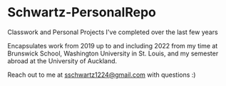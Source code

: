 # Schwartz-PersonalRepo
Classwork and Personal Projects I've completed over the last few years

Encapsulates work from 2019 up to and including 2022 from my time at Brunswick School, Washington University in St. Louis, and my semester abroad at the University of Auckland.

Reach out to me at sschwartz1224@gmail.com with questions :)
